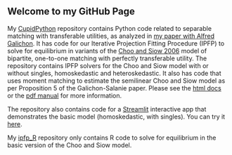 ## Welcome to my GitHub Page

My  [CupidPython](http://www.github.com/bsalanie/CupidPython.git) repository  contains Python code related to separable matching with transferable utilities, as analyzed in [my paper with Alfred Galichon](http://bsalanie.com/wp-content/uploads/2020/05/Cupids-2020-05-16_paper.pdf). It  has code for our Iterative Projection Fitting Procedure (IPFP)  to solve for equilibrium in variants of the  [Choo and Siow 2006](https://www.jstor.org/stable/10.1086/498585?seq=1) model of bipartite, one-to-one matching with perfectly transferable utility. The repository contains IPFP solvers for  the Choo and Siow model with or without singles, homoskedastic and heteroskedastic. It also has  code that uses moment matching to estimate the semilinear Choo and Siow model as per Proposition 5 of the Galichon-Salanie paper. Please see the [html docs](https://github.com/bsalanie/ipfp_python/blob/master/docs/build/html/index.html)  or the [pdf manual](https://github.com/bsalanie/ipfp_python/blob/master/docs/build/latex/ipfp_python.pdf) for more information.

The repository also contains code for  a [Streamlit](https://www.streamlit.io/) interactive app that demonstrates the basic model (homoskedastic, with singles). You can try it [here](http://3.131.97.82:8501).

My [ipfp_R](http://www.github.com/bsalanie/ipfp_R.git) repository only contains R code to solve for equilibrium in the basic version of the Choo and Siow model.




